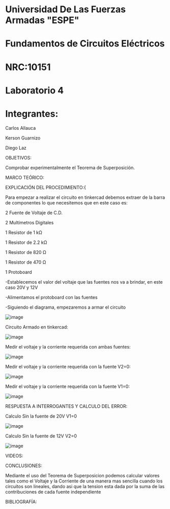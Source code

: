 # Universidad De Las Fuerzas Armadas "ESPE"

# Fundamentos de Circuitos Eléctricos 
# NRC:10151
# Laboratorio 4

 # Integrantes:
 Carlos Allauca
 
 Kerson Guarnizo
 
 Diego Laz

OBJETIVOS:

Comprobar experimentalmente el Teorema de Superposición.

MARCO TEÓRICO:

EXPLICACIÓN DEL PROCEDIMIENTO:{

Para empezar a realizar el circuito en tinkercad debemos extraer de la barra de componentes lo que necesitemos que en este caso es:

2 Fuente de Voltaje de C.D.

2 Multímetros Digitales

1 Resistor de 1 kΩ

1 Resistor de 2.2 kΩ

1 Resistor de 820 Ω

1 Resistor de 470 Ω

1 Protoboard

-Establecemos el valor del voltaje que las fuentes nos va a brindar, en este caso 20V y 12V

-Alimentamos el protoboard con las fuentes

-Siguiendo el diagrama, empezaremos a armar el circuito 

![image](https://user-images.githubusercontent.com/93835463/147191267-a4be84e8-8b8c-47f4-b126-9d1a611789b1.png)

Circuito Armado en tinkercad:

![image](https://user-images.githubusercontent.com/93835463/147191311-5f9c5e41-20b2-4ba4-afd1-3aa86b809004.png)

Medir el voltaje y la corriente requerida con ambas fuentes:

![image](https://user-images.githubusercontent.com/93835463/147191603-991f391a-f908-4993-a089-1cc96ad55df8.png)

Medir el voltaje y la corriente requerida con la fuente V2=0:

![image](https://user-images.githubusercontent.com/93835463/147191749-99442351-e6cd-42e0-87f8-a1b3a3562d73.png)

Medir el voltaje y la corriente requerida con la fuente V1=0:

![image](https://user-images.githubusercontent.com/93835463/147191803-5bb53769-5228-4b6d-8f31-15a85e0297b2.png)


RESPUESTA A INTERROGANTES Y CALCULO DEL ERROR:

Calculo Sin la fuente de 20V V1=0

![image](https://user-images.githubusercontent.com/93835463/147192163-b0949b21-3344-483d-bb4d-2c09e5b666c0.png)

Calculo Sin la fuente de 12V V2=0

![image](https://user-images.githubusercontent.com/93835463/147192332-1b045f23-662e-4f15-968d-946a8b9b3c8d.png)

VIDEOS:

CONCLUSIONES:

Mediante el uso del Teorema de Superposicion podemos calcular valores tales como el Voltaje y la Corriente de una manera mas sencilla cuando los circuitos son lineales, dando asi que la tension esta dada por la suma de las contribuciones de cada fuente independiente



BIBLIOGRAFÍA:
